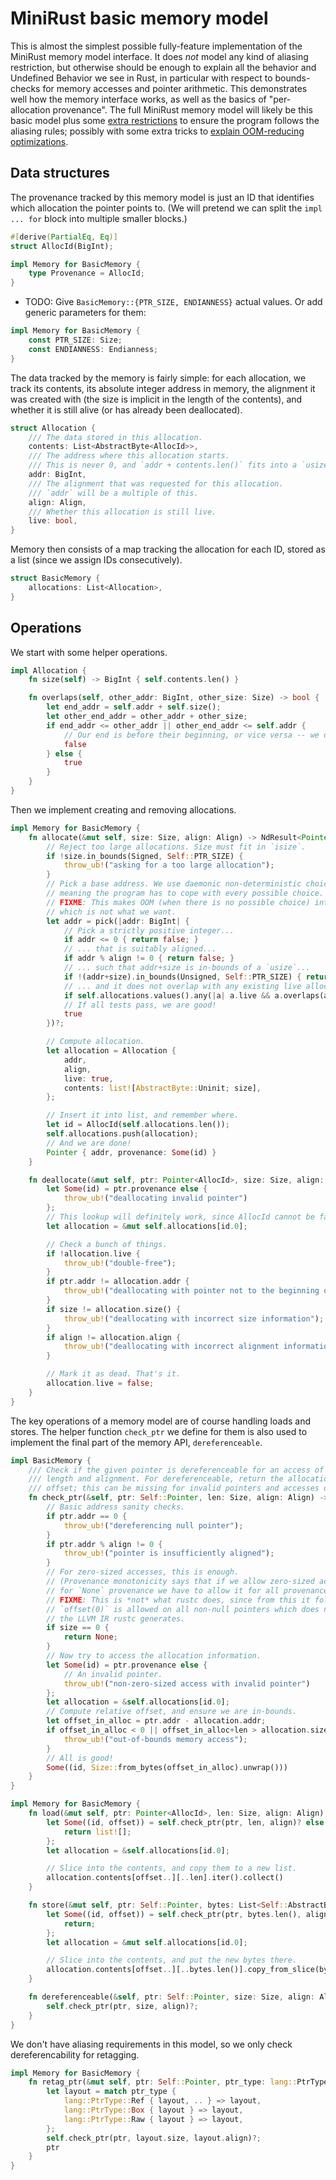 # MiniRust basic memory model

This is almost the simplest possible fully-feature implementation of the MiniRust memory model interface.
It does *not* model any kind of aliasing restriction, but otherwise should be enough to explain all the behavior and Undefined Behavior we see in Rust, in particular with respect to bounds-checks for memory accesses and pointer arithmetic.
This demonstrates well how the memory interface works, as well as the basics of "per-allocation provenance".
The full MiniRust memory model will likely be this basic model plus some [extra restrictions][Stacked Borrows] to ensure the program follows the aliasing rules; possibly with some extra tricks to [explain OOM-reducing optimizations](https://github.com/rust-lang/unsafe-code-guidelines/issues/328).

[Stacked Borrows]: https://github.com/rust-lang/unsafe-code-guidelines/blob/master/wip/stacked-borrows.md

## Data structures

The provenance tracked by this memory model is just an ID that identifies which allocation the pointer points to.
(We will pretend we can split the `impl ... for` block into multiple smaller blocks.)

```rust
#[derive(PartialEq, Eq)]
struct AllocId(BigInt);

impl Memory for BasicMemory {
    type Provenance = AllocId;
}
```

- TODO: Give `BasicMemory::{PTR_SIZE, ENDIANNESS}` actual values. Or add generic parameters for them:
```rust
impl Memory for BasicMemory {
    const PTR_SIZE: Size;
    const ENDIANNESS: Endianness;
}
```

The data tracked by the memory is fairly simple: for each allocation, we track its contents, its absolute integer address in memory, the alignment it was created with (the size is implicit in the length of the contents), and whether it is still alive (or has already been deallocated).

```rust
struct Allocation {
    /// The data stored in this allocation.
    contents: List<AbstractByte<AllocId>>,
    /// The address where this allocation starts.
    /// This is never 0, and `addr + contents.len()` fits into a `usize`.
    addr: BigInt,
    /// The alignment that was requested for this allocation.
    /// `addr` will be a multiple of this.
    align: Align,
    /// Whether this allocation is still live.
    live: bool,
}
```

Memory then consists of a map tracking the allocation for each ID, stored as a list (since we assign IDs consecutively).

```rust
struct BasicMemory {
    allocations: List<Allocation>,
}
```

## Operations

We start with some helper operations.

```rust
impl Allocation {
    fn size(self) -> BigInt { self.contents.len() }

    fn overlaps(self, other_addr: BigInt, other_size: Size) -> bool {
        let end_addr = self.addr + self.size();
        let other_end_addr = other_addr + other_size;
        if end_addr <= other_addr || other_end_addr <= self.addr {
            // Our end is before their beginning, or vice versa -- we do not overlap.
            false
        } else {
            true
        }
    }
}
```

Then we implement creating and removing allocations.

```rust
impl Memory for BasicMemory {
    fn allocate(&mut self, size: Size, align: Align) -> NdResult<Pointer<AllocId>> {
        // Reject too large allocations. Size must fit in `isize`.
        if !size.in_bounds(Signed, Self::PTR_SIZE) {
            throw_ub!("asking for a too large allocation");
        }
        // Pick a base address. We use daemonic non-deterministic choice,
        // meaning the program has to cope with every possible choice.
        // FIXME: This makes OOM (when there is no possible choice) into "no behavior",
        // which is not what we want.
        let addr = pick(|addr: BigInt| {
            // Pick a strictly positive integer...
            if addr <= 0 { return false; }
            // ... that is suitably aligned...
            if addr % align != 0 { return false; }
            // ... such that addr+size is in-bounds of a `usize`...
            if !(addr+size).in_bounds(Unsigned, Self::PTR_SIZE) { return false; }
            // ... and it does not overlap with any existing live allocation.
            if self.allocations.values().any(|a| a.live && a.overlaps(addr, size)) { return false; }
            // If all tests pass, we are good!
            true
        })?;

        // Compute allocation.
        let allocation = Allocation {
            addr,
            align,
            live: true,
            contents: list![AbstractByte::Uninit; size],
        };

        // Insert it into list, and remember where.
        let id = AllocId(self.allocations.len());
        self.allocations.push(allocation);
        // And we are done!
        Pointer { addr, provenance: Some(id) }
    }

    fn deallocate(&mut self, ptr: Pointer<AllocId>, size: Size, align: Align) -> Result {
        let Some(id) = ptr.provenance else {
            throw_ub!("deallocating invalid pointer")
        };
        // This lookup will definitely work, since AllocId cannot be faked.
        let allocation = &mut self.allocations[id.0];

        // Check a bunch of things.
        if !allocation.live {
            throw_ub!("double-free");
        }
        if ptr.addr != allocation.addr {
            throw_ub!("deallocating with pointer not to the beginning of its allocation");
        }
        if size != allocation.size() {
            throw_ub!("deallocating with incorrect size information");
        }
        if align != allocation.align {
            throw_ub!("deallocating with incorrect alignment information");
        }

        // Mark it as dead. That's it.
        allocation.live = false;
    }
}
```

The key operations of a memory model are of course handling loads and stores.
The helper function `check_ptr` we define for them is also used to implement the final part of the memory API, `dereferenceable`.

```rust
impl BasicMemory {
    /// Check if the given pointer is dereferenceable for an access of the given
    /// length and alignment. For dereferenceable, return the allocation ID and
    /// offset; this can be missing for invalid pointers and accesses of size 0.
    fn check_ptr(&self, ptr: Self::Pointer, len: Size, align: Align) -> Result<Option<(AllocId, Size)>> {
        // Basic address sanity checks.
        if ptr.addr == 0 {
            throw_ub!("dereferencing null pointer");
        }
        if ptr.addr % align != 0 {
            throw_ub!("pointer is insufficiently aligned");
        }
        // For zero-sized accesses, this is enough.
        // (Provenance monotonicity says that if we allow zero-sized accesses
        // for `None` provenance we have to allow it for all provenance.)
        // FIXME: This is *not* what rustc does, since from this it follows that
        // `offset(0)` is allowed on all non-null pointers which does not match
        // the LLVM IR rustc generates.
        if size == 0 {
            return None;
        }
        // Now try to access the allocation information.
        let Some(id) = ptr.provenance else {
            // An invalid pointer.
            throw_ub!("non-zero-sized access with invalid pointer")
        };
        let allocation = &self.allocations[id.0];
        // Compute relative offset, and ensure we are in-bounds.
        let offset_in_alloc = ptr.addr - allocation.addr;
        if offset_in_alloc < 0 || offset_in_alloc+len > allocation.size() {
            throw_ub!("out-of-bounds memory access");
        }
        // All is good!
        Some((id, Size::from_bytes(offset_in_alloc).unwrap()))
    }
}

impl Memory for BasicMemory {
    fn load(&mut self, ptr: Pointer<AllocId>, len: Size, align: Align) -> Result<List<AbstractByte<AllocId>>> {
        let Some((id, offset)) = self.check_ptr(ptr, len, align)? else {
            return list![];
        };
        let allocation = &self.allocations[id.0];

        // Slice into the contents, and copy them to a new list.
        allocation.contents[offset..][..len].iter().collect()
    }

    fn store(&mut self, ptr: Self::Pointer, bytes: List<Self::AbstractByte>, align: Align) -> Result {
        let Some((id, offset)) = self.check_ptr(ptr, bytes.len(), align)? else {
            return;
        };
        let allocation = &mut self.allocations[id.0];

        // Slice into the contents, and put the new bytes there.
        allocation.contents[offset..][..bytes.len()].copy_from_slice(bytes);
    }

    fn dereferenceable(&self, ptr: Self::Pointer, size: Size, align: Align) -> Result {
        self.check_ptr(ptr, size, align)?;
    }
}
```

We don't have aliasing requirements in this model, so we only check dereferencability for retagging.

```rust
impl Memory for BasicMemory {
    fn retag_ptr(&mut self, ptr: Self::Pointer, ptr_type: lang::PtrType, _fn_entry: bool) -> Result<Self::Pointer> {
        let layout = match ptr_type {
            lang::PtrType::Ref { layout, .. } => layout,
            lang::PtrType::Box { layout } => layout,
            lang::PtrType::Raw { layout } => layout,
        };
        self.check_ptr(ptr, layout.size, layout.align)?;
        ptr
    }
}
```

